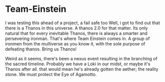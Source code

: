 # Team-Einstein
I was testing this ahead of a project, a fail safe too
Well, i got to find out that there is a Thanos in this universe. A thanos 2.0 for that matter.
Its only natural that for every inevitable Thanos, there is always a smarter and persevering ironman.
That's where Team Einstein comes in.
A group of ironmen from the multiverse as you know it, with the sole purpose of defeating thanos.
Bring us Thanos!

Weird as it seems, there's been a nexus event resulting in the branching of the sacred timeline. 
Probably we have a Loki in our midst, or maybe it's Thanos after all.
that would mean he's already gotten the aether; the reality stone. We must protect the Eye of Agamotto.
